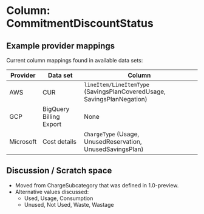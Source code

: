 # Column: CommitmentDiscountStatus

## Example provider mappings

Current column mappings found in available data sets:

| Provider  | Data set                | Column                                                                 |
| --------- | ----------------------- | ---------------------------------------------------------------------- |
| AWS       | CUR                     | `lineItem/LineItemType` (SavingsPlanCoveredUsage, SavingsPlanNegation) |
| GCP       | BigQuery Billing Export | None                                                                   |
| Microsoft | Cost details            | `ChargeType` (Usage, UnusedReservation, UnusedSavingsPlan)             |

## Discussion / Scratch space

- Moved from ChargeSubcategory that was defined in 1.0-preview.
- Alternative values discussed:
  - Used, Usage, Consumption
  - Unused, Not Used, Waste, Wastage

